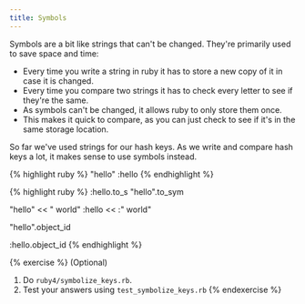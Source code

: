 ```yaml
---
title: Symbols
---
```


Symbols are a bit like strings that can't be changed. They're primarily used to save space and time:

* Every time you write a string in ruby it has to store a new copy of it in case it is changed.
* Every time you compare two strings it has to check every letter to see if they're the same.
* As symbols can't be changed, it allows ruby to only store them once.
* This makes it quick to compare, as you can just check to see if it's in the same storage location.

So far we've used strings for our hash keys. As we write and compare hash keys a lot, it makes sense to use symbols instead.

{% highlight ruby %}
"hello"
:hello
{% endhighlight %}

{% highlight ruby %}
:hello.to_s
"hello".to_sym


"hello" << " world"
:hello << :" world"

"hello".object_id

:hello.object_id
{% endhighlight %}

{% exercise %}
(Optional)
1. Do `ruby4/symbolize_keys.rb`.
2. Test your answers using `test_symbolize_keys.rb`
{% endexercise %}